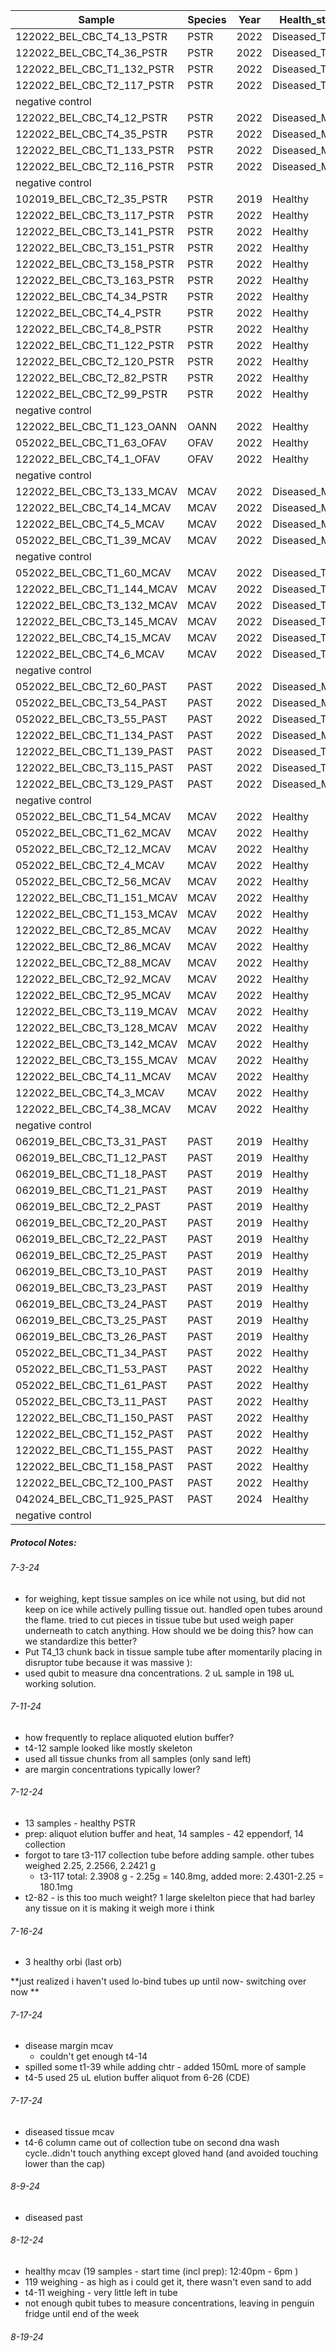 
| Sample                     | Species | Year | Health_status   | Starting_Weight | Date_Extracted | Raw_ng_ul | Extracted_Location |     |
| -------------------------- | ------- | ---- | --------------- | --------------- | -------------- | --------- | ------------------ | --- |
| 122022_BEL_CBC_T4_13_PSTR  | PSTR    | 2022 | Diseased_Tissue | 178.7           | 7/3/2024       | 6.21      | UML_R2_B26         |     |
| 122022_BEL_CBC_T4_36_PSTR  | PSTR    | 2022 | Diseased_Tissue | 177.3           | 7/3/2024       | 34.8      | UML_R2_B26         |     |
| 122022_BEL_CBC_T1_132_PSTR | PSTR    | 2022 | Diseased_Tissue | 171.6           | 7/3/2024       | 29.4      | UML_R2_B26         |     |
| 122022_BEL_CBC_T2_117_PSTR | PSTR    | 2022 | Diseased_Tissue | 280.8           | 7/3/2024       | 22.5      | UML_R2_B26         |     |
| negative control           |         |      |                 |                 | 7/3/2024       | too low   | UML_R2_B26         |     |
| 122022_BEL_CBC_T4_12_PSTR  | PSTR    | 2022 | Diseased_Margin | 179.5           | 7/11/2024      | 3.49      | UML_R2_B26         |     |
| 122022_BEL_CBC_T4_35_PSTR  | PSTR    | 2022 | Diseased_Margin | 207.7           | 7/11/2024      | 13.0      | UML_R2_B26         |     |
| 122022_BEL_CBC_T1_133_PSTR | PSTR    | 2022 | Diseased_Margin | 179             | 7/11/2024      | 9.9       | UML_R2_B26         |     |
| 122022_BEL_CBC_T2_116_PSTR | PSTR    | 2022 | Diseased_Margin | 188.7           | 7/11/2024      | 7.87      | UML_R2_B26         |     |
| negative control           |         |      |                 |                 | 7/11/2024      | too low   | UML_R2_B26         |     |
| 102019_BEL_CBC_T2_35_PSTR  | PSTR    | 2019 | Healthy         | 219.4           | 7/12/2024      | 19.0      | UML_R2_B26         |     |
| 122022_BEL_CBC_T3_117_PSTR | PSTR    | 2022 | Healthy         | 180.1           | 7/12/2024      | 22.7      | UML_R2_B26         |     |
| 122022_BEL_CBC_T3_141_PSTR | PSTR    | 2022 | Healthy         | 219.4           | 7/12/2024      | 6.21      | UML_R2_B26         |     |
| 122022_BEL_CBC_T3_151_PSTR | PSTR    | 2022 | Healthy         | 171.6           | 7/12/2024      | 10.8      | UML_R2_B26         |     |
| 122022_BEL_CBC_T3_158_PSTR | PSTR    | 2022 | Healthy         | 283.9           | 7/12/2024      | 8.87      | UML_R2_B26         |     |
| 122022_BEL_CBC_T3_163_PSTR | PSTR    | 2022 | Healthy         | 172.3           | 7/12/2024      | 12.0      | UML_R2_B26         |     |
| 122022_BEL_CBC_T4_34_PSTR  | PSTR    | 2022 | Healthy         | 270.4           | 7/12/2024      | 3.99      | UML_R2_B26         |     |
| 122022_BEL_CBC_T4_4_PSTR   | PSTR    | 2022 | Healthy         | 163.1           | 7/12/2024      | 7.07      | UML_R2_B26         |     |
| 122022_BEL_CBC_T4_8_PSTR   | PSTR    | 2022 | Healthy         | 95.5            | 7/12/2024      | 4.63      | UML_R2_B26         |     |
| 122022_BEL_CBC_T1_122_PSTR | PSTR    | 2022 | Healthy         | 199.4           | 7/12/2024      | 9.58      | UML_R2_B26         |     |
| 122022_BEL_CBC_T2_120_PSTR | PSTR    | 2022 | Healthy         | 176.1           | 7/12/2024      | 14.7      | UML_R2_B26         |     |
| 122022_BEL_CBC_T2_82_PSTR  | PSTR    | 2022 | Healthy         | 365             | 7/12/2024      | 17.7      | UML_R2_B26         |     |
| 122022_BEL_CBC_T2_99_PSTR  | PSTR    | 2022 | Healthy         | 243.2           | 7/12/2024      | 34.2      | UML_R2_B26         |     |
| negative control           |         |      |                 |                 | 7/12/2024      | too low   | UML_R2_B26         |     |
| 122022_BEL_CBC_T1_123_OANN | OANN    | 2022 | Healthy         | 160.2           | 7/16/2024      | 9.51      | UML_R2_B26         |     |
| 052022_BEL_CBC_T1_63_OFAV  | OFAV    | 2022 | Healthy         | 174.4           | 7/16/2024      | 9.86      | UML_R2_B26         |     |
| 122022_BEL_CBC_T4_1_OFAV   | OFAV    | 2022 | Healthy         | 183.5           | 7/16/2024      | 44.7      | UML_R2_B26         |     |
| negative control           |         |      |                 |                 | 7/16/2024      | too low   | UML_R2_B26         |     |
| 122022_BEL_CBC_T3_133_MCAV | MCAV    | 2022 | Diseased_Margin | 205.6           | 7/17/2024      | 3.5       | UML_R2_B26         |     |
| 122022_BEL_CBC_T4_14_MCAV  | MCAV    | 2022 | Diseased_Margin | 118.5           | 7/17/2024      | 5.99      | UML_R2_B26         |     |
| 122022_BEL_CBC_T4_5_MCAV   | MCAV    | 2022 | Diseased_Margin | 171.3           | 7/17/2024      | 14.5      | UML_R2_B26         |     |
| 052022_BEL_CBC_T1_39_MCAV  | MCAV    | 2022 | Diseased_Margin | 269.3           | 7/17/2024      | 7.32      | UML_R2_B26         |     |
| negative control           |         |      |                 |                 | 7/17/2024      | too low   | UML_R2_B26         |     |
| 052022_BEL_CBC_T1_60_MCAV  | MCAV    | 2022 | Diseased_Tissue | 306.0           | 7/19/2024      | 4.47      | UML_R2_B26         |     |
| 122022_BEL_CBC_T1_144_MCAV | MCAV    | 2022 | Diseased_Tissue | 248.0           | 7/19/2024      | 3.03      | UML_R2_B26         |     |
| 122022_BEL_CBC_T3_132_MCAV | MCAV    | 2022 | Diseased_Tissue | 182.4           | 7/19/2024      | 14.1      | UML_R2_B26         |     |
| 122022_BEL_CBC_T3_145_MCAV | MCAV    | 2022 | Diseased_Tissue | 187.5           | 7/19/2024      | 5.74      | UML_R2_B26         |     |
| 122022_BEL_CBC_T4_15_MCAV  | MCAV    | 2022 | Diseased_Tissue | 215.0           | 7/19/2024      | 2.03      | UML_R2_B26         |     |
| 122022_BEL_CBC_T4_6_MCAV   | MCAV    | 2022 | Diseased_Tissue | 228.2           | 7/19/2024      | 37.3      | UML_R2_B26         |     |
| negative control           |         |      |                 |                 | 7/19/2024      | too low   | UML_R2_B26         |     |
| 052022_BEL_CBC_T2_60_PAST  | PAST    | 2022 | Diseased_Margin | 356.6           | 8/9/2024       | 2.44      | UML_R2_B26         |     |
| 052022_BEL_CBC_T3_54_PAST  | PAST    | 2022 | Diseased_Margin | 232.7           | 8/9/2024       | 1.41      | UML_R2_B26         |     |
| 052022_BEL_CBC_T3_55_PAST  | PAST    | 2022 | Diseased_Tissue | 227.2           | 8/9/2024       | 0.933     | UML_R2_B26         |     |
| 122022_BEL_CBC_T1_134_PAST | PAST    | 2022 | Diseased_Margin | 191.1           | 8/9/2024       | 1.21      | UML_R2_B26         |     |
| 122022_BEL_CBC_T1_139_PAST | PAST    | 2022 | Diseased_Tissue | 224.2           | 8/9/2024       | 1.25      | UML_R2_B26         |     |
| 122022_BEL_CBC_T3_115_PAST | PAST    | 2022 | Diseased_Tissue | 191.5           | 8/9/2024       | 1.21      | UML_R2_B26         |     |
| 122022_BEL_CBC_T3_129_PAST | PAST    | 2022 | Diseased_Margin | 213.3           | 8/9/2024       | 0.976     | UML_R2_B26         |     |
| negative control           |         |      |                 |                 |                | too low   | UML_R2_B26         |     |
| 052022_BEL_CBC_T1_54_MCAV  | MCAV    | 2022 | Healthy         | 199.9           | 8/12/2024      |           | UML_R2_B26         |     |
| 052022_BEL_CBC_T1_62_MCAV  | MCAV    | 2022 | Healthy         | 264.5           | 8/12/2024      |           | UML_R2_B26         |     |
| 052022_BEL_CBC_T2_12_MCAV  | MCAV    | 2022 | Healthy         | 219.3           | 8/12/2024      |           | UML_R2_B26         |     |
| 052022_BEL_CBC_T2_4_MCAV   | MCAV    | 2022 | Healthy         | 335.5           | 8/12/2024      |           | UML_R2_B26         |     |
| 052022_BEL_CBC_T2_56_MCAV  | MCAV    | 2022 | Healthy         | 226.0           | 8/12/2024      |           | UML_R2_B26         |     |
| 122022_BEL_CBC_T1_151_MCAV | MCAV    | 2022 | Healthy         | 335.7           | 8/12/2024      |           | UML_R2_B26         |     |
| 122022_BEL_CBC_T1_153_MCAV | MCAV    | 2022 | Healthy         | 180.4           | 8/12/2024      |           | UML_R2_B26         |     |
| 122022_BEL_CBC_T2_85_MCAV  | MCAV    | 2022 | Healthy         | 169.8           | 8/12/2024      |           | UML_R2_B26         |     |
| 122022_BEL_CBC_T2_86_MCAV  | MCAV    | 2022 | Healthy         | 414.0           | 8/12/2024      |           | UML_R2_B26         |     |
| 122022_BEL_CBC_T2_88_MCAV  | MCAV    | 2022 | Healthy         | 226.0           | 8/12/2024      |           | UML_R2_B26         |     |
| 122022_BEL_CBC_T2_92_MCAV  | MCAV    | 2022 | Healthy         | 144.3           | 8/12/2024      |           | UML_R2_B26         |     |
| 122022_BEL_CBC_T2_95_MCAV  | MCAV    | 2022 | Healthy         | 224.8           | 8/12/2024      |           | UML_R2_B26         |     |
| 122022_BEL_CBC_T3_119_MCAV | MCAV    | 2022 | Healthy         | 116.8           | 8/12/2024      |           | UML_R2_B26         |     |
| 122022_BEL_CBC_T3_128_MCAV | MCAV    | 2022 | Healthy         | 208.0           | 8/12/2024      |           | UML_R2_B26         |     |
| 122022_BEL_CBC_T3_142_MCAV | MCAV    | 2022 | Healthy         | 220.6           | 8/12/2024      |           | UML_R2_B26         |     |
| 122022_BEL_CBC_T3_155_MCAV | MCAV    | 2022 | Healthy         | 272.6           | 8/12/2024      |           | UML_R2_B26         |     |
| 122022_BEL_CBC_T4_11_MCAV  | MCAV    | 2022 | Healthy         | 144.3           | 8/12/2024      |           | UML_R2_B26         |     |
| 122022_BEL_CBC_T4_3_MCAV   | MCAV    | 2022 | Healthy         | 185.6           | 8/12/2024      |           | UML_R2_B26         |     |
| 122022_BEL_CBC_T4_38_MCAV  | MCAV    | 2022 | Healthy         | 340.1           | 8/12/2024      |           | UML_R2_B26         |     |
| negative control           |         |      |                 |                 |                |           |                    |     |
| 062019_BEL_CBC_T3_31_PAST  | PAST    | 2019 | Healthy         | 294.4           |                |           |                    |     |
| 062019_BEL_CBC_T1_12_PAST  | PAST    | 2019 | Healthy         |                 |                |           |                    |     |
| 062019_BEL_CBC_T1_18_PAST  | PAST    | 2019 | Healthy         |                 |                |           |                    |     |
| 062019_BEL_CBC_T1_21_PAST  | PAST    | 2019 | Healthy         |                 |                |           |                    |     |
| 062019_BEL_CBC_T2_2_PAST   | PAST    | 2019 | Healthy         |                 |                |           |                    |     |
| 062019_BEL_CBC_T2_20_PAST  | PAST    | 2019 | Healthy         |                 |                |           |                    |     |
| 062019_BEL_CBC_T2_22_PAST  | PAST    | 2019 | Healthy         |                 |                |           |                    |     |
| 062019_BEL_CBC_T2_25_PAST  | PAST    | 2019 | Healthy         |                 |                |           |                    |     |
| 062019_BEL_CBC_T3_10_PAST  | PAST    | 2019 | Healthy         |                 |                |           |                    |     |
| 062019_BEL_CBC_T3_23_PAST  | PAST    | 2019 | Healthy         |                 |                |           |                    |     |
| 062019_BEL_CBC_T3_24_PAST  | PAST    | 2019 | Healthy         |                 |                |           |                    |     |
| 062019_BEL_CBC_T3_25_PAST  | PAST    | 2019 | Healthy         |                 |                |           |                    |     |
| 062019_BEL_CBC_T3_26_PAST  | PAST    | 2019 | Healthy         |                 |                |           |                    |     |
| 052022_BEL_CBC_T1_34_PAST  | PAST    | 2022 | Healthy         |                 |                |           |                    |     |
| 052022_BEL_CBC_T1_53_PAST  | PAST    | 2022 | Healthy         |                 |                |           |                    |     |
| 052022_BEL_CBC_T1_61_PAST  | PAST    | 2022 | Healthy         |                 |                |           |                    |     |
| 052022_BEL_CBC_T3_11_PAST  | PAST    | 2022 | Healthy         |                 |                |           |                    |     |
| 122022_BEL_CBC_T1_150_PAST | PAST    | 2022 | Healthy         |                 |                |           |                    |     |
| 122022_BEL_CBC_T1_152_PAST | PAST    | 2022 | Healthy         |                 |                |           |                    |     |
| 122022_BEL_CBC_T1_155_PAST | PAST    | 2022 | Healthy         |                 |                |           |                    |     |
| 122022_BEL_CBC_T1_158_PAST | PAST    | 2022 | Healthy         |                 |                |           |                    |     |
| 122022_BEL_CBC_T2_100_PAST | PAST    | 2022 | Healthy         |                 |                |           |                    |     |
| 042024_BEL_CBC_T1_925_PAST | PAST    | 2024 | Healthy         |                 |                |           |                    |     |
| negative control           |         |      |                 |                 |                |           |                    |     |


##### Protocol Notes: 
###### 7-3-24
- for weighing, kept tissue samples on ice while not using, but did not keep on ice while actively pulling tissue out. handled open tubes around the flame. tried to cut pieces in tissue tube but used weigh paper underneath to catch anything. How should we be doing this? how can we standardize this better? 
- Put T4_13 chunk back in tissue sample tube after momentarily placing in disruptor tube because it was massive ): 
- used qubit to measure dna concentrations. 2 uL sample in 198 uL working solution.
###### 7-11-24
- how frequently to replace aliquoted elution buffer?
- t4-12 sample looked like mostly skeleton
- used all tissue chunks from all samples (only sand left)
- are margin concentrations typically lower?

###### 7-12-24
- 13 samples - healthy PSTR 
- prep: aliquot elution buffer and heat, 14 samples - 42 eppendorf, 14 collection 
- forgot to tare t3-117 collection tube before adding sample. other tubes weighed 2.25, 2.2566, 2.2421 g 
	- t3-117 total: 2.3908 g - 2.25g = 140.8mg, added more: 2.4301-2.25 = 180.1mg 
- t2-82 - is this too much weight? 1 large skelelton piece that had barley any tissue on it is making it weigh more i think 

###### 7-16-24
- 3 healthy orbi (last orb)

**just realized i haven't used lo-bind tubes up until now- switching over now **

###### 7-17-24
- disease margin mcav 
	- couldn't get enough t4-14
- spilled some t1-39 while adding chtr - added 150mL more of sample 
- t4-5 used 25 uL elution buffer aliquot from 6-26 (CDE)

###### 7-17-24
- diseased tissue mcav 
- t4-6 column came out of collection tube on second dna wash cycle..didn't touch anything except gloved hand (and avoided touching lower than the cap)

###### 8-9-24
- diseased past 
###### 8-12-24
- healthy mcav (19 samples - start time (incl prep): 12:40pm  - 6pm )
- 119 weighing - as high as i could get it, there wasn't even sand to add 
- t4-11 weighing - very little left in tube 
- not enough qubit tubes to measure concentrations, leaving in penguin fridge until end of the week 

###### 8-19-24 

